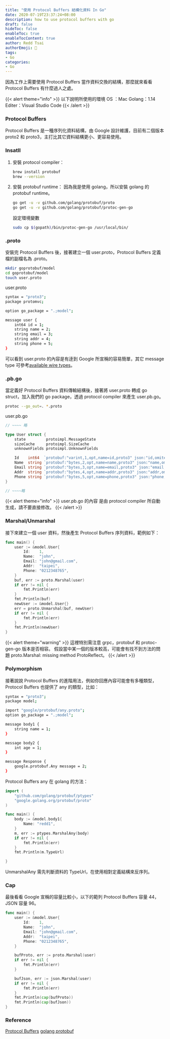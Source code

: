 ```yaml
---
title: "使用 Protocol Buffers 結構化資料 In Go"
date: 2020-07-19T23:37:24+08:00
description: how to use protocol buffers with go
draft: false
hideToc: false
enableToc: true
enableTocContent: true
author: Redd Tsai
authorEmoji: 🐔
tags:
- Go
categories:
- Go
---
```


因為工作上需要使用 Protocol Buffers 當作資料交換的結構，那麼就來看看 Protocol Buffers 有什麼過人之處。

{{< alert theme="info" >}}
以下說明所使用的環境
OS    ：Mac
Golang：1.14
Editer：Visual Studio Code
{{< /alert >}}

### Protocol Buffers

Protocol Buffers 是一種序列化資料結構，由 Google 設計維護，目前有二個版本 proto2 和 proto3，主打比其它資料結構更小、更容易使用。

### Insatll

1. 安裝 protocol compiler：
    ``` bash
    brew install protobuf
    brew --version
    ```
2. 安裝 protobuf runtime：
    因為我是使用 golang，所以安裝 golang 的 protobuf runtime。
    ``` bash
    go get -u -v github.com/golang/protobuf/proto
    go get -u -v github.com/golang/protobuf/protoc-gen-go
    ```
    設定環境變數
    ``` bash
    sudo cp $(gopath)/bin/protoc-gen-go /usr/local/bin/
    ```

### .proto

安裝完 Protocol Buffers 後，接著建立一個 user.proto，Protocol Buffers 定義檔的副檔名為 .proto。
``` bash
mkdir goprotobuf/model
cd goprotobuf/model
touch user.proto
```
user.proto
``` bash
syntax = "proto3";
package protomvc;

option go_package = ".;model";

message user {
    int64 id = 1;
    string name = 2;
    string email = 3;
    string addr = 4;
    string phone = 5;
}
```
可以看到 user.proto 的內容是有逹到 Google 所宣稱的容易簡單，其它 message type 可參考[available wire types](https://developers.google.com/protocol-buffers/docs/encoding)。

### .pb.go

當定義好 Protocol Buffers 資料傳輸結構後，接著將 user.proto 轉成 go struct，加入我們的 go package，透過 protocol compiler 來產生 user.pb.go。
``` bash
protoc --go_out=. *.proto 
```
user.pb.go
``` go
// ~~~~ 略

type User struct {
	state         protoimpl.MessageState
	sizeCache     protoimpl.SizeCache
	unknownFields protoimpl.UnknownFields

	Id    int64  `protobuf:"varint,1,opt,name=id,proto3" json:"id,omitempty"`
	Name  string `protobuf:"bytes,2,opt,name=name,proto3" json:"name,omitempty"`
	Email string `protobuf:"bytes,3,opt,name=email,proto3" json:"email,omitempty"`
	Addr  string `protobuf:"bytes,4,opt,name=addr,proto3" json:"addr,omitempty"`
	Phone string `protobuf:"bytes,5,opt,name=phone,proto3" json:"phone,omitempty"`
}

// ~~~~略
```

{{< alert theme="info" >}}
user.pb.go 的內容 是由 protocol compiler 所自動生成，請不要直接修改。
{{< /alert >}}

### Marshal/Unmarshal

接下來建立一個 user 資料，然後產生 Protocol Buffers 序列資料，範例如下：
``` go
func main() {
	user := &model.User{
		Id:    1,
		Name:  "john",
		Email: "john@gmail.com",
		Addr:  "taipei",
		Phone: "0212348765",
	}
	buf, err := proto.Marshal(user)
	if err != nil {
		fmt.Println(err)
	}
    fmt.Println(buf)
    newUser := &model.User{}
	err = proto.Unmarshal(buf, newUser)
	if err != nil {
		fmt.Println(err)
	}
	fmt.Println(newUser)
}
```

{{< alert theme="warning" >}}
這裡特別需注意 grpc，protobuf 和 protoc-gen-go 版本是否相容。
假設當中某一個的版本較高，可能會有找不到方法的問題 proto.Marshal: missing method ProtoReflect。
{{< /alert >}}

### Polymorphism

接著說說 Protocol Buffers 的進階用法，例如你回應內容可能會有多種類型，Protocol Buffers 也提供了 any 的類型，比如：
``` bash
syntax = "proto3";
package model;

import "google/protobuf/any.proto";
option go_package = ".;model";

message body1 {
    string name = 1;
}

message body2 {
    int age = 1;
}

message Response {
    google.protobuf.Any message = 2;
}
```
Protocol Buffers any 在 golang 的方法：
``` go
import (
	"github.com/golang/protobuf/ptypes"
	"google.golang.org/protobuf/proto"
)

func main() {
    body := &model.body1{
		Name: "redd1",
	}
	m, err := ptypes.MarshalAny(body)
	if err != nil {
		fmt.Println(err)
    } 
    fmt.Println(m.TypeUrl)

}
```
UnmarshalAny 需先判斷資料的 TypeUrl，在使用相對定義結構來反序列。

### Cap

最後看看 Google 宣稱的容量比較小，以下的範列 Protocol Buffers 容量 44，JSON 容量 96。
``` go
func main() {
	user := &model.User{
		Id:    1,
		Name:  "john",
		Email: "john@gmail.com",
		Addr:  "taipei",
		Phone: "0212348765",
	}

	bufProto, err := proto.Marshal(user)
	if err != nil {
		fmt.Println(err)
	}

	bufJson, err := json.Marshal(user)
	if err != nil {
		fmt.Println(err)
	}
	fmt.Println(cap(bufProto))
	fmt.Println(cap(bufJson))
}
```

### Reference

[Protocol Buffers](https://developers.google.com/protocol-buffers)
[golang protobuf](https://github.com/golang/protobuf/)